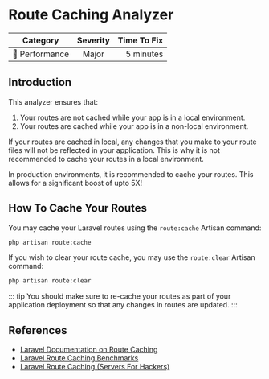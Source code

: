 # Route Caching Analyzer

| Category       | Severity   | Time To Fix  |
| -------------  |:----------:| ------------:|
| :rocket: Performance | Major | 5 minutes   |

## Introduction

This analyzer ensures that:

1. Your routes are not cached while your app is in a local environment.
2. Your routes are cached while your app is in a non-local environment.

If your routes are cached in local, any changes that you make to your route files will not be reflected in your application. This is why it is not recommended to cache your routes in a local environment.

In production environments, it is recommended to cache your routes. This allows for a significant boost of upto 5X!

## How To Cache Your Routes

You may cache your Laravel routes using the `route:cache` Artisan command:
```bash
php artisan route:cache
```

If you wish to clear your route cache, you may use the `route:clear` Artisan command:
```bash
php artisan route:clear
```

::: tip
You should make sure to re-cache your routes as part of your application deployment so that any changes in routes are updated.
:::

## References

- [Laravel Documentation on Route Caching](https://laravel.com/docs/routing#route-caching)
- [Laravel Route Caching Benchmarks](https://voltagead.com/laravel-route-caching-for-improved-performance/)
- [Laravel Route Caching (Servers For Hackers)](https://serversforhackers.com/laravel-perf/route-cache)
